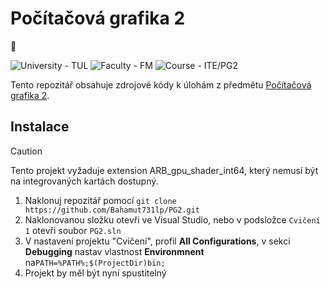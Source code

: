 # Počítačová grafika 2
🌵

<p>
    <img src="https://img.shields.io/badge/University%20-TUL-5948AD?labelColor=black&style=for-the-badge" alt="University - TUL" />
    <img src="https://img.shields.io/badge/Faculty%20-FM-ea7603?labelColor=black&style=for-the-badge" alt="Faculty - FM" />
    <img src="https://img.shields.io/badge/Course%20-ITE%2FPG2-f1e05a?labelColor=black&style=for-the-badge" alt="Course - ITE/PG2" />
</p>

Tento repozitář obsahuje zdrojové kódy k úlohám z předmětu [Počítačová grafika 2](https://stag.tul.cz/ects/fakulty/FM/ITE/PG2).

## Instalace
> [!CAUTION]
> Tento projekt vyžaduje extension ARB_gpu_shader_int64, který nemusí být na integrovaných kartách dostupný.

1. Naklonuj repozitář pomocí `git clone https://github.com/Bahamut731lp/PG2.git`
2. Naklonovanou složku otevři ve Visual Studio, nebo v podsložce `Cvičení 1` otevři soubor `PG2.sln`
3. V nastavení projektu "Cvičení", profil **All Configurations**, v sekci **Debugging** nastav vlastnost **Environmnent** na`PATH=%PATH%;$(ProjectDir)bin;`
4. Projekt by měl být nyní spustitelný
